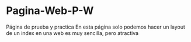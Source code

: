 # Pagina-Web-P-W
Página de prueba y practica
En esta página solo podemos hacer un layout de un index en una web
es muy sencilla, pero atractiva
